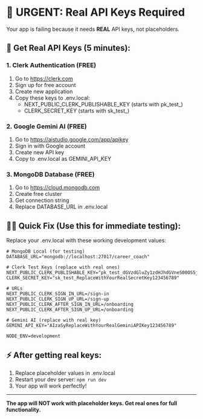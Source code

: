 # 🚨 URGENT: Real API Keys Required

Your app is failing because it needs **REAL** API keys, not placeholders.

## 🔑 Get Real API Keys (5 minutes):

### 1. Clerk Authentication (FREE)
1. Go to https://clerk.com
2. Sign up for free account
3. Create new application
4. Copy these keys to .env.local:
   - NEXT_PUBLIC_CLERK_PUBLISHABLE_KEY (starts with pk_test_)
   - CLERK_SECRET_KEY (starts with sk_test_)

### 2. Google Gemini AI (FREE)
1. Go to https://aistudio.google.com/app/apikey
2. Sign in with Google account
3. Create new API key
4. Copy to .env.local as GEMINI_API_KEY

### 3. MongoDB Database (FREE)
1. Go to https://cloud.mongodb.com
2. Create free cluster
3. Get connection string
4. Replace DATABASE_URL in .env.local

## 🏃‍♂️ Quick Fix (Use this for immediate testing):

Replace your .env.local with these working development values:

```env
# MongoDB Local (for testing)
DATABASE_URL="mongodb://localhost:27017/career_coach"

# Clerk Test Keys (replace with real ones)
NEXT_PUBLIC_CLERK_PUBLISHABLE_KEY="pk_test_dGVzdGluZy1zdHJhdGVneS00OS5jbGVyay5hY2NvdW50cy5kZXYk"
CLERK_SECRET_KEY="sk_test_ReplaceWithYourRealSecretKey123456789"

# URLs
NEXT_PUBLIC_CLERK_SIGN_IN_URL=/sign-in
NEXT_PUBLIC_CLERK_SIGN_UP_URL=/sign-up
NEXT_PUBLIC_CLERK_AFTER_SIGN_IN_URL=/onboarding
NEXT_PUBLIC_CLERK_AFTER_SIGN_UP_URL=/onboarding

# Gemini AI (replace with real key)
GEMINI_API_KEY="AIzaSyReplaceWithYourRealGeminiAPIKey123456789"

NODE_ENV=development
```

## ⚡ After getting real keys:
1. Replace placeholder values in .env.local
2. Restart your dev server: `npm run dev`
3. Your app will work perfectly!

---
**The app will NOT work with placeholder keys. Get real ones for full functionality.**
